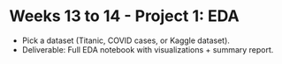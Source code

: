 # Weeks 13 to 14 - Project 1: EDA
- Pick a dataset (Titanic, COVID cases, or Kaggle dataset).
- Deliverable: Full EDA notebook with visualizations + summary report.